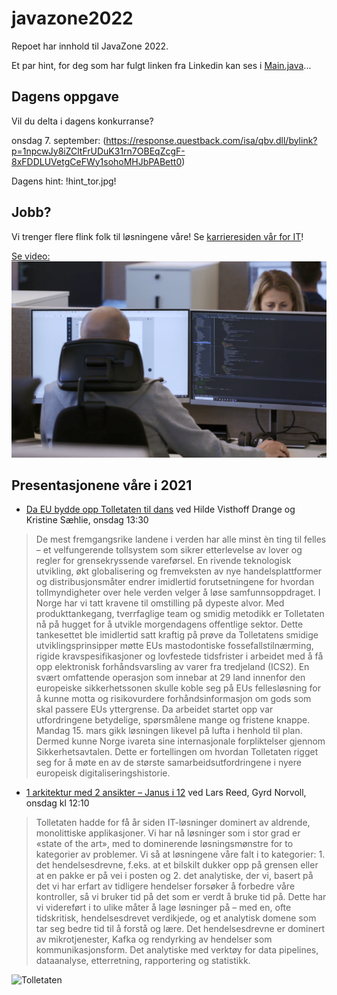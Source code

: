 # javazone2022

Repoet har innhold til JavaZone 2022.

Et par hint, for deg som har fulgt linken fra Linkedin kan ses i [Main.java](src/main/java/no/toll/javazone/hints/Main.java)...

## Dagens oppgave

Vil du delta i dagens konkurranse?

onsdag 7. september: (https://response.questback.com/isa/qbv.dll/bylink?p=1npcwJy8iZCltFrUDuK31rn7OBEqZcgF-8xFDDLUVetgCeFWy1sohoMHJbPABett0)

Dagens hint: !hint_tor.jpg!

## Jobb?

Vi trenger flere flink folk til løsningene våre!  Se [karrieresiden vår for IT](https://jobb.toll.no/go/IT/8721002/)!

[Se video: ![Se video](video.png)](https://player.vimeo.com/video/668593403?dnt=1&autoplay=false)

## Presentasjonene våre i 2021
* [Da EU bydde opp Tolletaten til dans](https://2021.javazone.no/#/program/ce228d9b-f468-4364-b7c0-30b1cec90ef3) ved Hilde Visthoff Drange og Kristine Sæhlie, onsdag 13:30
> De mest fremgangsrike landene i verden har alle minst èn ting til felles – et velfungerende tollsystem som sikrer etterlevelse av lover og regler for grensekryssende vareførsel. En rivende teknologisk utvikling, økt globalisering og fremveksten av nye handelsplattformer og distribusjonsmåter endrer imidlertid forutsetningene for hvordan tollmyndigheter over hele verden velger å løse samfunnsoppdraget. I Norge har vi tatt kravene til omstilling på dypeste alvor. Med produkttankegang, tverrfaglige team og smidig metodikk er Tolletaten nå på hugget for å utvikle morgendagens offentlige sektor.
Dette tankesettet ble imidlertid satt kraftig på prøve da Tolletatens smidige utviklingsprinsipper møtte EUs mastodontiske fossefallstilnærming, rigide kravspesifikasjoner og lovfestede tidsfrister i arbeidet med å få opp elektronisk forhåndsvarsling av varer fra tredjeland (ICS2). En svært omfattende operasjon som innebar at 29 land innenfor den europeiske sikkerhetssonen skulle koble seg på EUs fellesløsning for å kunne motta og risikovurdere forhåndsinformasjon om gods som skal passere EUs yttergrense. Da arbeidet startet opp var utfordringene betydelige, spørsmålene mange og fristene knappe. Mandag 15. mars gikk løsningen likevel på lufta i henhold til plan. Dermed kunne Norge ivareta sine internasjonale forpliktelser gjennom Sikkerhetsavtalen.
Dette er fortellingen om hvordan Tolletaten rigget seg for å møte en av de største samarbeidsutfordringene i nyere europeisk digitaliseringshistorie.


* [1 arkitektur med 2 ansikter – Janus i 12](https://2021.javazone.no/#/program/5ebc16af-b0f2-4f3d-8228-ff5dc5644d94) ved Lars Reed, Gyrd Norvoll, onsdag kl 12:10
> Tolletaten hadde for få år siden IT-løsninger dominert av aldrende, monolittiske applikasjoner. Vi har nå løsninger som i stor grad er «state of the art», med to dominerende løsningsmønstre for to kategorier av problemer. Vi så at løsningene våre falt i to kategorier: 1. det hendelsesdrevne, f.eks. at et bilskilt dukker opp på grensen eller at en pakke er på vei i posten og 2. det analytiske, der vi, basert på det vi har erfart av tidligere hendelser forsøker å forbedre våre kontroller, så vi bruker tid på det som er verdt å bruke tid på.  Dette har vi videreført i to ulike måter å lage løsninger på – med en, ofte tidskritisk, hendelsesdrevet verdikjede, og et analytisk domene som tar seg bedre tid til å forstå og lære. Det hendelsesdrevne er dominert av mikrotjenester, Kafka og rendyrking av hendelser som kommunikasjonsform. Det analytiske med verktøy for data pipelines, dataanalyse, etterretning, rapportering og statistikk.


![Tolletaten](https://images.finncdn.no/dynamic/1280w/2019/8/vertical-5/13/8/5b0/3db/a0-/bd9/f-1/1e9/-b7/64-/bfd/07e/8a6/c08_1374674180.jpg)
